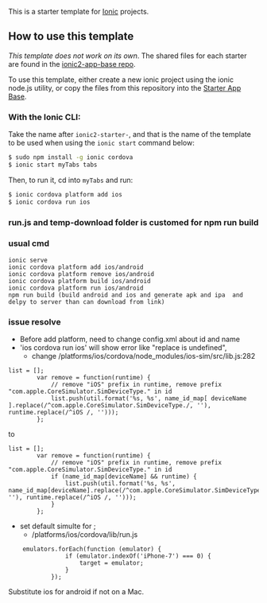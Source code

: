 This is a starter template for [Ionic](http://ionicframework.com/docs/) projects.

## How to use this template

*This template does not work on its own*. The shared files for each starter are found in the [ionic2-app-base repo](https://github.com/ionic-team/ionic2-app-base).

To use this template, either create a new ionic project using the ionic node.js utility, or copy the files from this repository into the [Starter App Base](https://github.com/ionic-team/ionic2-app-base).

### With the Ionic CLI:

Take the name after `ionic2-starter-`, and that is the name of the template to be used when using the `ionic start` command below:

```bash
$ sudo npm install -g ionic cordova
$ ionic start myTabs tabs
```

Then, to run it, cd into `myTabs` and run:

```bash
$ ionic cordova platform add ios
$ ionic cordova run ios
```
### run.js and temp-download folder is customed  for npm run build

### usual cmd
```
ionic serve
ionic cordova platform add ios/android
ionic cordova platform remove ios/android
ionic cordova platform build ios/android
ionic cordova platform run ios/android
npm run build (build android and ios and generate apk and ipa  and delpy to server than can download from link)
```

### issue resolve
* Before add platform, need to change config.xml about id and name
* 'ios cordova run ios' will show error like "replace is undefined", 
    - change /platforms/ios/cordova/node_modules/ios-sim/src/lib.js:282

```
list = [];
        var remove = function(runtime) {
            // remove "iOS" prefix in runtime, remove prefix "com.apple.CoreSimulator.SimDeviceType." in id
            list.push(util.format('%s, %s', name_id_map[ deviceName ].replace(/^com.apple.CoreSimulator.SimDeviceType./, ''), runtime.replace(/^iOS /, '')));
        };
```
to
```
list = [];
        var remove = function(runtime) {
            // remove "iOS" prefix in runtime, remove prefix "com.apple.CoreSimulator.SimDeviceType." in id
            if (name_id_map[deviceName] && runtime) {
                list.push(util.format('%s, %s', name_id_map[deviceName].replace(/^com.apple.CoreSimulator.SimDeviceType./, ''), runtime.replace(/^iOS /, '')));
            }
        };
```
* set default simulte for ;
    - /platforms/ios/cordova/lib/run.js
```
    emulators.forEach(function (emulator) {
                if (emulator.indexOf('iPhone-7') === 0) {
                    target = emulator;
                }
            });
```

Substitute ios for android if not on a Mac.

